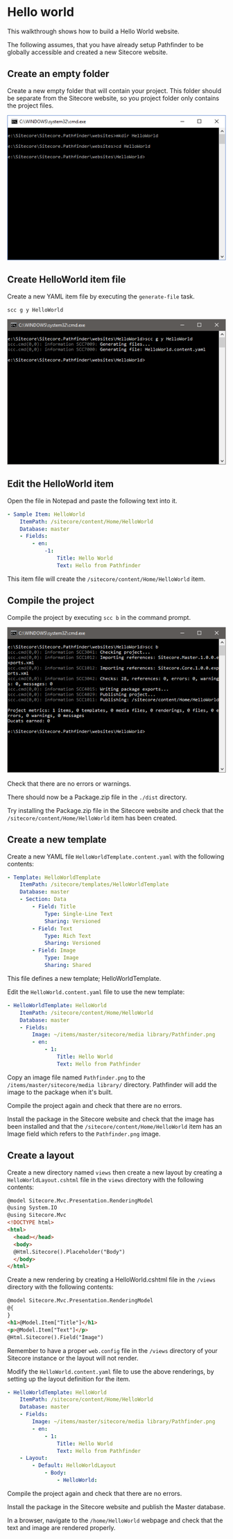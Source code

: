 # Hello world

This walkthrough shows how to build a Hello World website.

The following assumes, that you have already setup Pathfinder to be globally accessible and created a new Sitecore website.

## Create an empty folder

Create a new empty folder that will contain your project. This folder should be separate from the
Sitecore website, so you project folder only contains the project files.

![CreateFolder](CreateFolder.png)

## Create HelloWorld item file

Create a new YAML item file by executing the `generate-file` task.

```
scc g y HelloWorld
```

![CreateItemFile](CreateItemFile.png)

## Edit the HelloWorld item

Open the file in Notepad and paste the following text into it.

```yaml
- Sample Item: HelloWorld
    ItemPath: /sitecore/content/Home/HelloWorld
    Database: master
    - Fields:
        - en:
			-1:
				Title: Hello World
				Text: Hello from Pathfinder
```

This item file will create the `/sitecore/content/Home/HelloWorld` item.

## Compile the project

Compile the project by executing `scc b` in the command prompt. 

![CompileProject](CompileProject.png)

Check that there are no errors or warnings.

There should now be a Package.zip file in the `./dist` directory. 

Try installing the Package.zip file in the Sitecore website and check that the `/sitecore/content/Home/HelloWorld` item has been created.

## Create a new template

Create a new YAML file `HelloWorldTemplate.content.yaml` with the following contents:

```yaml
- Template: HelloWorldTemplate
    ItemPath: /sitecore/templates/HelloWorldTemplate
    Database: master
    - Section: Data
        - Field: Title
            Type: Single-Line Text
            Sharing: Versioned
        - Field: Text
            Type: Rich Text
            Sharing: Versioned
        - Field: Image
            Type: Image
            Sharing: Shared
```

This file defines a new template; HelloWorldTemplate. 

Edit the `HelloWorld.content.yaml` file to use the new template:

```yaml
- HelloWorldTemplate: HelloWorld
    ItemPath: /sitecore/content/Home/HelloWorld
    Database: master
    - Fields:
        Image: ~/items/master/sitecore/media library/Pathfinder.png
        - en:
            - 1:
                Title: Hello World
                Text: Hello from Pathfinder
```

Copy an image file named `Pathfinder.png` to the `/items/master/sitecore/media library/` directory. Pathfinder will add the image to the package when it's built.

Compile the project again and check that there are no errors.

Install the package in the Sitecore website and check that the image has been installed and that the `/sitecore/content/Home/HelloWorld` item has an Image field which refers to the `Pathfinder.png` image.

## Create a layout

Create a new directory named `views` then create a new layout by creating a `HelloWorldLayout.cshtml` file in the `views` directory with the following contents:

```html
@model Sitecore.Mvc.Presentation.RenderingModel
@using System.IO
@using Sitecore.Mvc
<!DOCTYPE html>
<html>
  <head></head>
  <body>
  @Html.Sitecore().Placeholder("Body")
  </body>
</html>
```

Create a new rendering by creating a HelloWorld.cshtml file in the `/views` directory with the following contents:

```html
@model Sitecore.Mvc.Presentation.RenderingModel
@{
}
<h1>@Model.Item["Title"]</h1>
<p>@Model.Item["Text"]</p>
@Html.Sitecore().Field("Image")
```

Remember to have a proper `web.config` file in the `/views` directory of your Sitecore instance or the layout will not render.

Modify the `HelloWorld.content.yaml` file to use the above renderings, by setting up the layout definition for the item.

```yaml
- HelloWorldTemplate: HelloWorld
    ItemPath: /sitecore/content/Home/HelloWorld
    Database: master
    - Fields:
        Image: ~/items/master/sitecore/media library/Pathfinder.png
        - en:
            - 1:
                Title: Hello World
                Text: Hello from Pathfinder
    - Layout:
        - Default: HelloWorldLayout
            - Body:
                - HelloWorld:
```

Compile the project again and check that there are no errors.

Install the package in the Sitecore website and publish the Master database.

In a browser, navigate to the `/home/HelloWorld` webpage and check that the text and image are rendered properly.
